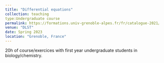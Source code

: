 ```yaml
---
title: "Differential equations"
collection: teaching
type:Undergraduate course 
permalink: https://formations.univ-grenoble-alpes.fr/fr/catalogue-2021/licence-XA/licence-chimie-IAI8AZVF/parcours-chimie-et-biochimie-1re-annee-IK3TO9N3/ue-mathematiques-pour-les-sciences-chimiques-et-biochimiques-mat208-KVWE8DY8.html
venue: "DLST"
date: Spring 2023
location: "Grenoble, France"
---
```


20h of course/exercices with first year undergraduate students in biology/chemistry.

